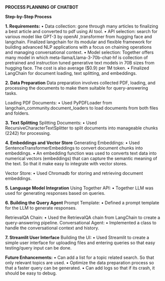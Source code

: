 **PROCESS PLANNING OF CHATBOT**
 
**Step-by-Step Process**

**1. Requirements:**
•	Data collection: gone through many articles to finalizing a best article and converted to pdf using AI tool.
•	API selection: search for various model like GPT-3 by openAI ,transformer from hugging face and langchain. Finalized langchain for its modular and flexible framework for building advanced NLP applications with a focus on chaining operations and managing conversational context.
•	Model selection: Together offers many model in which meta-llama/Llama-3-70b-chat-hf is collection of pretrained and instruction tuned generative text models in  70B sizes from hugging face. The cost is also average ($0.9) per 1M token.
•	Finalized LangChain for document loading, text splitting, and embeddings.

**2. Data Preparation**
Data preparation involves collected PDF, loading, and processing the documents to make them suitable for query-answering tasks.

Loading PDF Documents:
•	Used PyPDFLoader from langchain_community.document_loaders to load documents from both files and folders.

**3. Text Splitting**
Splitting Documents:
•	Used RecursiveCharacterTextSplitter to split documents into manageable chunks (2242) for processing.

**4. Embeddings and Vector Store**
Generating Embeddings:
•	Used SentenceTransformerEmbeddings to convert document chunks into embeddings.
•	An embedding function was used to converts text data into numerical vectors (embeddings) that can capture the semantic meaning of the text. So that it make easy to integrate with vector stores.

Vector Store:
•	Used Chromadb for storing and retrieving document embeddings.

**5. Language Model Integration**
Using Together API:
•	Together LLM was used for generating responses based on queries.

**6. Building the Query Agent**
Prompt Template:
•	Defined a prompt template for the LLM to generate responses.

RetrievalQA Chain:
•	Used the RetrievalQA chain from LangChain to create a query-answering pipeline.
Conversational Agent:
•	Implemented a class to handle the conversational context and history.

**7. Streamlit User Interface**
Building the UI:
•	Used Streamlit to create a simple user interface for uploading files and entering queries so that easy testing/query input can be done.

**Future Enhancements:**
•	Can add a list for a topic related search. So that only relevant topics are used.
•	Optimize the data preparation process so that a faster query can be generated.
•	Can add logs so that if its crash, it should be easy to debug.

